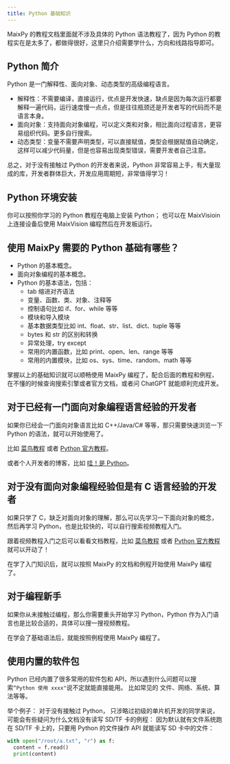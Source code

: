 ```yaml
---
title: Python 基础知识
---
```


MaixPy 的教程文档里面就不涉及具体的 Python 语法教程了，因为 Python 的教程实在是太多了，都做得很好，这里只介绍需要学什么，方向和线路指导即可。

## Python 简介

Python 是一门解释性、面向对象、动态类型的高级编程语言。
* 解释性：不需要编译，直接运行，优点是开发快速，缺点是因为每次运行都要解释一遍代码，运行速度慢一点点，但是往往瓶颈还是开发者写的代码而不是语言本身。
* 面向对象：支持面向对象编程，可以定义类和对象，相比面向过程语言，更容易组织代码。更多自行搜索。
* 动态类型：变量不需要声明类型，可以直接赋值，类型会根据赋值自动确定，这样可以减少代码量，但是也容易出现类型错误，需要开发者自己注意。

总之，对于没有接触过 Python 的开发者来说，Python 非常容易上手，有大量现成的库，开发者群体巨大，开发应用周期短，非常值得学习！

## Python 环境安装

你可以按照你学习的 Python 教程在电脑上安装 Python；
也可以在 MaixVisioin 上连接设备后使用 MaixVision 编程然后在开发板运行。


## 使用 MaixPy 需要的 Python 基础有哪些？

* Python 的基本概念。
* 面向对象编程的基本概念。
* Python 的基本语法，包括：
  * tab 缩进对齐语法
  * 变量、函数、类、对象、注释等
  * 控制语句比如 if、for、while 等等
  * 模块和导入模块
  * 基本数据类型比如 int、float、str、list、dict、tuple 等等
  * bytes 和 str 的区别和转换
  * 异常处理，try except
  * 常用的内置函数，比如 print、open、len、range 等等
  * 常用的内置模块，比如 os、sys、time、random、math 等等

掌握以上的基础知识就可以顺畅使用 MaixPy 编程了，配合后面的教程和例程，在不懂的时候查询搜索引擎或者官方文档，或者问 ChatGPT 就能顺利完成开发。


## 对于已经有一门面向对象编程语言经验的开发者

如果你已经会一门面向对象语言比如 C++/Java/C# 等等，那只需要快速浏览一下 Python 的语法，就可以开始使用了。

比如 [菜鸟教程](https://www.runoob.com/python3/python3-tutorial.html) 或者 [Python 官方教程](https://docs.python.org/3/tutorial/index.html)。

或者个人开发者的博客，比如 [哇！是 Python](https://neucrack.com/p/59)。

## 对于没有面向对象编程经验但是有 C 语言经验的开发者

如果只学了 C，缺乏对面向对象的理解，那么可以先学习一下面向对象的概念，然后再学习 Python，也是比较快的，可以自行搜索视频教程入门。

跟着视频教程入门之后可以看看文档教程，比如 [菜鸟教程](https://www.runoob.com/python3/python3-tutorial.html) 或者 [Python 官方教程](https://docs.python.org/3/tutorial/index.html) 就可以开动了！

在学了入门知识后，就可以按照 MaixPy 的文档和例程开始使用 MaixPy 编程了。


## 对于编程新手

如果你从未接触过编程，那么你需要重头开始学习 Python，Python 作为入门语言也是比较合适的，具体可以搜一搜视频教程。

在学会了基础语法后，就能按照例程使用 MaixPy 编程了。


## 使用内置的软件包

Python 已经内置了很多常用的软件包和 API，所以遇到什么问题可以搜索`“Python 使用 xxxx"`说不定就能直接能用。
比如常见的 文件、网络、系统、算法等等。

举个例子：
对于没有接触过 Python， 只涉略过初级的单片机开发的同学来说，可能会有些疑问为什么文档没有读写 SD/TF 卡的例程：
因为默认就有文件系统跑在 SD/TF 卡上的，只要用 Python 的文件操作 API 就能读写 SD 卡中的文件：
```python
with open("/root/a.txt", "r") as f:
  content = f.read()
  print(content)
```

